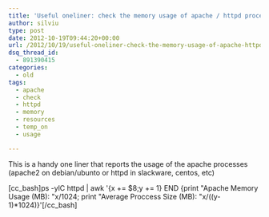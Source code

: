 ```yaml
---
title: 'Useful oneliner: check the memory usage of apache / httpd processes'
author: silviu
type: post
date: 2012-10-19T09:44:20+00:00
url: /2012/10/19/useful-oneliner-check-the-memory-usage-of-apache-httpd-processes/
dsq_thread_id:
  - 891390415
categories:
  - old
tags:
  - apache
  - check
  - httpd
  - memory
  - resources
  - temp_on
  - usage

---
```

This is a handy one liner that reports the usage of the apache processes (apache2 on debian/ubunto or httpd in slackware, centos, etc)

[cc_bash]ps -ylC httpd | awk '{x += $8;y += 1} END {print "Apache Memory Usage (MB): "x/1024; print "Average Proccess Size (MB): "x/((y-1)*1024)}'[/cc_bash]